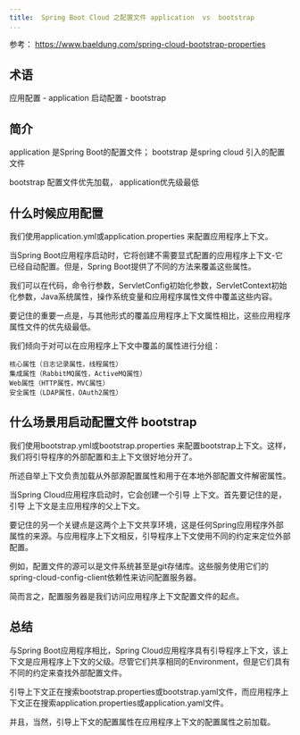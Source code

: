 ```yaml
---
title:  Spring Boot Cloud 之配置文件 application  vs  bootstrap
...
```


参考：
https://www.baeldung.com/spring-cloud-bootstrap-properties


## 术语
应用配置 - application
启动配置 - bootstrap


## 简介
application 是Spring Boot的配置文件； bootstrap 是spring cloud 引入的配置文件

bootstrap 配置文件优先加载， application优先级最低
 
 

## 什么时候应用配置

我们使用application.yml或application.properties 来配置应用程序上下文。

当Spring Boot应用程序启动时，它将创建不需要显式配置的应用程序上下文-它已经自动配置。但是，Spring Boot提供了不同的方法来覆盖这些属性。

我们可以在代码，命令行参数，ServletConfig初始化参数，ServletContext初始化参数，Java系统属性，操作系统变量和应用程序属性文件中覆盖这些内容。

要记住的重要一点是，与其他形式的覆盖应用程序上下文属性相比，这些应用程序属性文件的优先级最低。

我们倾向于对可以在应用程序上下文中覆盖的属性进行分组：

    核心属性（日志记录属性，线程属性）
    集成属性（RabbitMQ属性，ActiveMQ属性）
    Web属性（HTTP属性，MVC属性）
    安全属性（LDAP属性，OAuth2属性）
		
		
		
## 什么场景用启动配置文件 bootstrap
我们使用bootstrap.yml或bootstrap.properties 来配置bootstrap上下文。这样，我们将引导程序的外部配置和主上下文很好地分开了。

所述自举上下文负责加载从外部源配置属性和用于在本地外部配置文件解密属性。

当Spring Cloud应用程序启动时，它会创建一个引导 上下文。首先要记住的是，引导 上下文是主应用程序的父上下文。

要记住的另一个关键点是这两个上下文共享环境，这是任何Spring应用程序外部属性的来源。与应用程序上下文相反，引导程序上下文使用不同的约定来定位外部配置。

例如，配置文件的源可以是文件系统甚至是git存储库。这些服务使用它们的spring-cloud-config-client依赖性来访问配置服务器。

简而言之，配置服务器是我们访问应用程序上下文配置文件的起点。


## 总结
与Spring Boot应用程序相比，Spring Cloud应用程序具有引导程序上下文，该上下文是应用程序上下文的父级。尽管它们共享相同的Environment，但是它们具有不同的约定来查找外部配置文件。

引导上下文正在搜索bootstrap.properties或bootstrap.yaml文件，而应用程序上下文正在搜索application.properties或application.yaml文件。

并且，当然，引导上下文的配置属性在应用程序上下文的配置属性之前加载。





